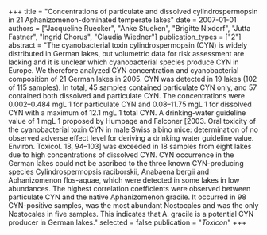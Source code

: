 +++
title = "Concentrations of particulate and dissolved cylindrospermopsin in 21 Aphanizomenon-dominated temperate lakes"
date = 2007-01-01
authors = ["Jacqueline Ruecker", "Anke Stueken", "Brigitte Nixdorf", "Jutta Fastner", "Ingrid Chorus", "Claudia Wiedner"]
publication_types = ["2"]
abstract = "The cyanobacterial toxin cylindrospermopsin (CYN) is widely distributed in German lakes, but volumetric data for risk assessment are lacking and it is unclear which cyanobacterial species produce CYN in Europe. We therefore analyzed CYN concentration and cyanobacterial composition of 21 German lakes in 2005. CYN was detected in 19 lakes (102 of 115 samples). In total, 45 samples contained particulate CYN only, and 57 contained both dissolved and particulate CYN. The concentrations were 0.002–0.484 mgL 1 for particulate CYN and 0.08–11.75 mgL 1 for dissolved CYN with a maximum of 12.1 mgL 1 total CYN. A drinking-water guideline value of 1 mgL 1 proposed by Humpage and Falconer [2003. Oral toxicity of the cyanobacterial toxin CYN in male Swiss albino mice: determination of no observed adverse effect level for deriving a drinking water guideline value. Environ. Toxicol. 18, 94–103] was exceeded in 18 samples from eight lakes due to high concentrations of dissolved CYN. CYN occurrence in the German lakes could not be ascribed to the three known CYN-producing species Cylindrospermopsis raciborskii, Anabaena bergii and Aphanizomenon flos-aquae, which were detected in some lakes in low abundances. The highest correlation coefficients were observed between particulate CYN and the native Aphanizomenon gracile. It occurred in 98 CYN-positive samples, was the most abundant Nostocales and was the only Nostocales in five samples. This indicates that A. gracile is a potential CYN producer in German lakes."
selected = false
publication = "*Toxicon*"
+++

